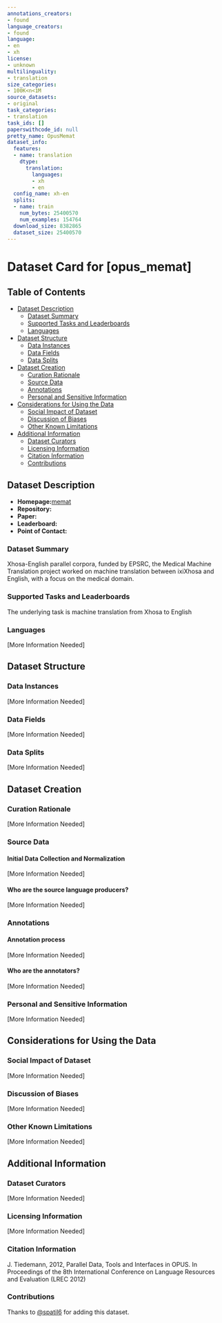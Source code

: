 ```yaml
---
annotations_creators:
- found
language_creators:
- found
language:
- en
- xh
license:
- unknown
multilinguality:
- translation
size_categories:
- 100K<n<1M
source_datasets:
- original
task_categories:
- translation
task_ids: []
paperswithcode_id: null
pretty_name: OpusMemat
dataset_info:
  features:
  - name: translation
    dtype:
      translation:
        languages:
        - xh
        - en
  config_name: xh-en
  splits:
  - name: train
    num_bytes: 25400570
    num_examples: 154764
  download_size: 8382865
  dataset_size: 25400570
---
```


# Dataset Card for [opus_memat]

## Table of Contents
- [Dataset Description](#dataset-description)
  - [Dataset Summary](#dataset-summary)
  - [Supported Tasks and Leaderboards](#supported-tasks-and-leaderboards)
  - [Languages](#languages)
- [Dataset Structure](#dataset-structure)
  - [Data Instances](#data-instances)
  - [Data Fields](#data-fields)
  - [Data Splits](#data-splits)
- [Dataset Creation](#dataset-creation)
  - [Curation Rationale](#curation-rationale)
  - [Source Data](#source-data)
  - [Annotations](#annotations)
  - [Personal and Sensitive Information](#personal-and-sensitive-information)
- [Considerations for Using the Data](#considerations-for-using-the-data)
  - [Social Impact of Dataset](#social-impact-of-dataset)
  - [Discussion of Biases](#discussion-of-biases)
  - [Other Known Limitations](#other-known-limitations)
- [Additional Information](#additional-information)
  - [Dataset Curators](#dataset-curators)
  - [Licensing Information](#licensing-information)
  - [Citation Information](#citation-information)
  - [Contributions](#contributions)

## Dataset Description

- **Homepage:**[memat](http://opus.nlpl.eu/memat.php)
- **Repository:**
- **Paper:**
- **Leaderboard:**
- **Point of Contact:**

### Dataset Summary

Xhosa-English parallel corpora, funded by EPSRC, the Medical Machine Translation project worked on machine translation between ixiXhosa and English, with a focus on the medical domain.

### Supported Tasks and Leaderboards

The underlying task is machine translation from Xhosa to English

### Languages

[More Information Needed]

## Dataset Structure

### Data Instances

[More Information Needed]

### Data Fields

[More Information Needed]

### Data Splits

[More Information Needed]

## Dataset Creation

### Curation Rationale

[More Information Needed]

### Source Data

#### Initial Data Collection and Normalization

[More Information Needed]

#### Who are the source language producers?

[More Information Needed]

### Annotations

#### Annotation process

[More Information Needed]

#### Who are the annotators?

[More Information Needed]

### Personal and Sensitive Information

[More Information Needed]

## Considerations for Using the Data

### Social Impact of Dataset

[More Information Needed]

### Discussion of Biases

[More Information Needed]

### Other Known Limitations

[More Information Needed]

## Additional Information

### Dataset Curators

[More Information Needed]

### Licensing Information

[More Information Needed]

### Citation Information

J. Tiedemann, 2012, Parallel Data, Tools and Interfaces in OPUS. In Proceedings of the 8th International Conference on Language Resources and Evaluation (LREC 2012)


### Contributions

Thanks to [@spatil6](https://github.com/spatil6) for adding this dataset.